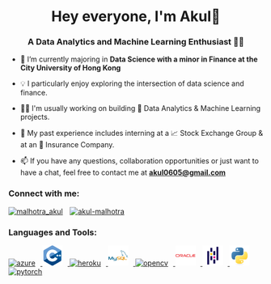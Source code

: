 <h1 align="center">Hey everyone, I'm Akul👋</h1>
<h3 align="center">A Data Analytics and Machine Learning Enthusiast 👨‍💻 </h3>

- 🌱 I’m currently majoring in **Data Science with a minor in Finance at the City University of Hong Kong**

- 💡 I particularly enjoy exploring the intersection of data science and finance. 

- 👨‍💻 I'm usually working on building 🤖 Data Analytics & Machine Learning projects.

- 🚀 My past experience includes interning at a 📈 Stock Exchange Group & at an 🏢 Insurance Company.

- 📫 If you have any questions, collaboration opportunities or just want to have a chat, feel free to contact me at **akul0605@gmail.com**

<h3 align="left">Connect with me:</h3>
<p align="left">
<a href="https://twitter.com/malhotra_akul" target="blank"><img style="margin-right: 10px" src="https://raw.githubusercontent.com/rahuldkjain/github-profile-readme-generator/master/src/images/icons/Social/twitter.svg" alt="malhotra_akul" height="30" width="30" /></a>
<a href="https://linkedin.com/in/akul-malhotra" target="blank"><img style="margin-right: 10px" src="https://raw.githubusercontent.com/rahuldkjain/github-profile-readme-generator/master/src/images/icons/Social/linked-in-alt.svg" alt="akul-malhotra" height="30" width="30" /></a>
</p>

<h3 align="left">Languages and Tools:</h3>
<p align="left"> 
<a href="https://azure.microsoft.com/en-in/" target="_blank" rel="noreferrer"> <img style="margin-right: 10px" src="https://www.vectorlogo.zone/logos/microsoft_azure/microsoft_azure-icon.svg" alt="azure" height="40" width="40"/> </a> 
<a href="https://www.w3schools.com/cpp/" target="_blank" rel="noreferrer"> <img style="margin-right: 10px" src="https://raw.githubusercontent.com/devicons/devicon/master/icons/cplusplus/cplusplus-original.svg" alt="cplusplus" height="40" width="40"/> </a> 
<a href="https://heroku.com" target="_blank" rel="noreferrer"> <img style="margin-right: 10px" src="https://www.vectorlogo.zone/logos/heroku/heroku-icon.svg" alt="heroku" height="40" width="40"/> </a> 
<a href="https://www.mysql.com/" target="_blank" rel="noreferrer"> <img style="margin-right: 10px" src="https://raw.githubusercontent.com/devicons/devicon/master/icons/mysql/mysql-original-wordmark.svg" alt="mysql" height="40" width="40"/> </a> 
<a href="https://opencv.org/" target="_blank" rel="noreferrer"> <img style="margin-right: 10px" src="https://www.vectorlogo.zone/logos/opencv/opencv-icon.svg" alt="opencv" height="40" width="40"/> </a> 
<a href="https://www.oracle.com/" target="_blank" rel="noreferrer"> <img style="margin-right: 10px" src="https://raw.githubusercontent.com/devicons/devicon/master/icons/oracle/oracle-original.svg" alt="oracle" height="40" width="40"/> </a> 
<a href="https://pandas.pydata.org/" target="_blank" rel="noreferrer"> <img style="margin-right: 10px" src="https://raw.githubusercontent.com/devicons/devicon/2ae2a900d2f041da66e950e4d48052658d850630/icons/pandas/pandas-original.svg" alt="pandas" height="40" width="40"/> </a> 
<a href="https://www.python.org" target="_blank" rel="noreferrer"> <img style="margin-right: 10px" src="https://raw.githubusercontent.com/devicons/devicon/master/icons/python/python-original.svg" alt="python" height="40" width="40"/> </a> 
<a href="https://pytorch.org/" target="_blank" rel="noreferrer"> <img style="margin-right: 10px" src="https://www.vectorlogo.zone/logos/pytorch/pytorch-icon.svg" alt="pytorch" height="40" width="40"/> </a> 
<a href="https://scikit-learn.org/" target="_blank" rel="noreferrer"> <img style="margin-right: 10px" src="https://upload.wikimediaApologies, but as an AI text-based model, I don't have the capability to render or modify HTML content directly. However, I can help you with any questions or provide information related to scikit-learn, the machine learning library in Python. Feel free to ask!```
